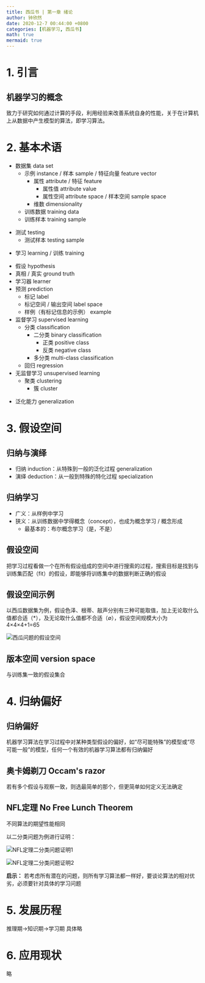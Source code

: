 ```yaml
---
title: 西瓜书 | 第一章 绪论
author: 钟欣然
date: 2020-12-7 00:44:00 +0800
categories: [机器学习, 西瓜书]
math: true
mermaid: true
---
```


# 1. 引言

##  机器学习的概念 
致力于研究如何通过计算的手段，利用经验来改善系统自身的性能，关于在计算机上从数据中产生模型的算法，即学习算法。

# 2. 基本术语

 - 数据集 data set
    * 示例 instance / 样本 sample / 特征向量 feature vector
      + 属性 attribute / 特征 feature
        + 属性值 attribute value
        + 属性空间 attribute space / 样本空间 sample space
      + 维数 dimensionality
     * 训练数据 training data
      + 训练样本 training sample
  * 测试 testing
    + 测试样本 testing sample
  - 学习 learning / 训练 training
  * 假设 hypothesis
  * 真相 / 真实 ground truth
  * 学习器 learner
  * 预测 prediction
    + 标记 label
    + 标记空间 / 输出空间 label space
    + 样例（有标记信息的示例） example
  * 监督学习 supervised learning
    + 分类 classification
      + 二分类 binary classification
        + 正类 positive class
        + 反类 negative class
      + 多分类 multi-class classification
    + 回归 regression
  * 无监督学习 unsupervised learning
    + 聚类 clustering
      + 簇 cluster
- 泛化能力 generalization

# 3. 假设空间

## 归纳与演绎
- 归纳 induction：从特殊到一般的泛化过程 generalization
- 演绎 deduction：从一般到特殊的特化过程 specialization

## 归纳学习
- 广义：从样例中学习
- 狭义：从训练数据中学得概念（concept），也成为概念学习 / 概念形成
  * 最基本的：布尔概念学习（是，不是）

## 假设空间
把学习过程看做一个在所有假设组成的空间中进行搜索的过程，搜索目标是找到与训练集匹配（fit）的假设，即能够将训练集中的数据判断正确的假设

## 假设空间示例
以西瓜数据集为例，假设色泽、根蒂、敲声分别有三种可能取值，加上无论取什么值都合适（*），及无论取什么值都不合适（∅），假设空间规模大小为4×4×4+1=65

![西瓜问题的假设空间](https://img-blog.csdnimg.cn/20191021130554553.png#pic_center)

## 版本空间 version space
与训练集一致的假设集合

# 4. 归纳偏好

## 归纳偏好
机器学习算法在学习过程中对某种类型假设的偏好，如“尽可能特殊”的模型或“尽可能一般”的模型，任何一个有效的机器学习算法都有归纳偏好

## 奥卡姆剃刀 Occam's razor
若有多个假设与观察一致，则选最简单的那个，但更简单如何定义无法确定

## NFL定理 No Free Lunch Theorem
不同算法的期望性能相同

以二分类问题为例进行证明：



![NFL定理二分类问题证明1](https://img-blog.csdnimg.cn/20191021134322716.png#pic_center)

![NFL定理二分类问题证明2](https://img-blog.csdnimg.cn/20191021134409770.png#pic_center)



**启示：**
若考虑所有潜在的问题，则所有学习算法都一样好，要谈论算法的相对优劣，必须要针对具体的学习问题

# 5. 发展历程

推理期→知识期→学习期
具体略

# 6. 应用现状

略
